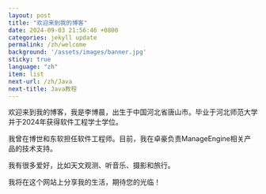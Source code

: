```yaml
---
layout: post
title: "欢迎来到我的博客"
date: 2024-09-03 21:56:46 +0800
categories: jekyll update
permalink: /zh/welcome
background: '/assets/images/banner.jpg'
sticky: true
language: "zh"
item: list
next-url: /zh/Java
next-title: Java教程
---
```


欢迎来到我的博客，我是李博晨，出生于中国河北省唐山市。毕业于河北师范大学并于2024年获得软件工程学士学位。

我曾在博世和东软担任软件工程师。目前，我在卓豪负责ManageEngine相关产品的技术支持。

我有很多爱好，比如天文观测、听音乐、摄影和旅行。

我将在这个网站上分享我的生活，期待您的光临！